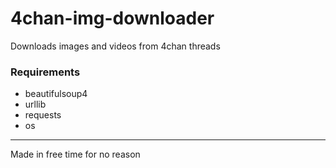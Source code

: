 # 4chan-img-downloader
Downloads images and videos from 4chan threads

### Requirements
- beautifulsoup4
- urllib
- requests
- os

---
Made in free time for no reason

